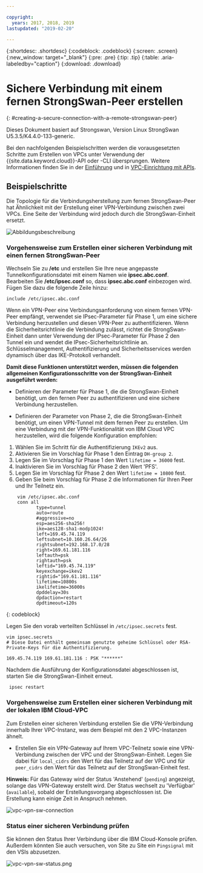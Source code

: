 ```yaml
---

copyright:
  years: 2017, 2018, 2019
lastupdated: "2019-02-20"

---
```


{:shortdesc: .shortdesc}
{:codeblock: .codeblock}
{:screen: .screen}
{:new_window: target="_blank"}
{:pre: .pre}
{:tip: .tip}
{:table: .aria-labeledby="caption"}
{:download: .download}


# Sichere Verbindung mit einem fernen StrongSwan-Peer erstellen
{: #creating-a-secure-connection-with-a-remote-strongswan-peer}

Dieses Dokument basiert auf Strongswan, Version Linux StrongSwan U5.3.5/K4.4.0-133-generic.

Bei den nachfolgenden Beispielschritten werden die vorausgesetzten Schritte zum Erstellen von VPCs unter Verwendung der {{site.data.keyword.cloud}}-API oder -CLI übersprungen. Weitere Informationen finden Sie in der [Einführung](https://{DomainName}/docs/infrastructure/vpc?topic=vpc-getting-started-with-ibm-cloud-virtual-private-cloud-infrastructure) und in [VPC-Einrichtung mit APIs](https://{DomainName}/docs/infrastructure/vpc?topic=vpc-creating-a-vpc-using-the-rest-apis).

## Beispielschritte
Die Topologie für die Verbindungsherstellung zum fernen StrongSwan-Peer hat Ähnlichkeit mit der Erstellung einer VPN-Verbindung zwischen zwei VPCs. Eine Seite der Verbindung wird jedoch durch die StrongSwan-Einheit ersetzt.

![Abbildungsbeschreibung](./images/vpc-vpn-sw-figure.png)

### Vorgehensweise zum Erstellen einer sicheren Verbindung mit einen fernen StrongSwan-Peer

Wechseln Sie zu **/etc** und erstellen Sie Ihre neue angepasste Tunnelkonfigurationsdatei mit einem Namen wie **ipsec.abc.conf**. Bearbeiten Sie **/etc/ipsec.conf** so, dass **ipsec.abc.conf** einbezogen wird. Fügen Sie dazu die folgende Zeile hinzu:

    include /etc/ipsec.abc.conf

Wenn ein VPN-Peer eine Verbindungsanforderung von einem fernen VPN-Peer empfängt, verwendet sie IPsec-Parameter für Phase 1, um eine sichere Verbindung herzustellen und diesen VPN-Peer zu authentifizieren. Wenn die Sicherheitsrichtlinie die Verbindung zulässt, richtet die StrongSwan-Einheit dann unter Verwendung der IPsec-Parameter für Phase 2 den Tunnel ein und wendet die IPsec-Sicherheitsrichtlinie an. Schlüsselmanagement, Authentifizierung und Sicherheitsservices werden dynamisch über das IKE-Protokoll verhandelt.

**Damit diese Funktionen unterstützt werden, müssen die folgenden allgemeinen Konfigurationsschritte von der StrongSwan-Einheit ausgeführt werden:**

* Definieren der Parameter für Phase 1, die die StrongSwan-Einheit benötigt, um den fernen Peer zu authentifizieren und eine sichere Verbindung herzustellen.

* Definieren der Parameter von Phase 2, die die StrongSwan-Einheit benötigt, um einen VPN-Tunnel mit dem fernen Peer zu erstellen.
Um eine Verbindung mit der VPN-Funktionalität von IBM Cloud VPC herzustellen, wird die folgende Konfiguration empfohlen:

1. Wählen Sie im Schritt für die Authentifizierung `IKEv2` aus.
2. Aktivieren Sie im Vorschlag für Phase 1 den Eintrag `DH-group 2`.
3. Legen Sie im Vorschlag für Phase 1 den Wert `lifetime = 36000` fest.
4. Inaktivieren Sie im Vorschlag für Phase 2 den Wert 'PFS'.
5. Legen Sie im Vorschlag für Phase 2 den Wert `lifetime = 10800` fest.
6. Geben Sie beim Vorschlag für Phase 2 die Informationen für Ihren Peer und Ihr Teilnetz ein.

```
    vim /etc/ipsec.abc.conf
    conn all
           type=tunnel
           auto=route
           #aggressive=no
           esp=aes256-sha256!
           ike=aes128-sha1-modp1024!
           left=169.45.74.119
           leftsubnet=10.160.26.64/26
           rightsubnet=192.168.17.0/28
           right=169.61.181.116
           leftauth=psk
           rightauth=psk
           leftid="169.45.74.119"
           keyexchange=ikev2
           rightid="169.61.181.116"
           lifetime=10800s
           ikelifetime=36000s
           dpddelay=30s
           dpdaction=restart
           dpdtimeout=120s
```
{: codeblock}

Legen Sie den vorab verteilten Schlüssel in `/etc/ipsec.secrets` fest.

```
vim ipsec.secrets
# Diese Datei enthält gemeinsam genutzte geheime Schlüssel oder RSA-Private-Keys für die Authentifizierung.

169.45.74.119 169.61.181.116 : PSK "******"

```

Nachdem die Ausführung der Konfigurationsdatei abgeschlossen ist, starten Sie die StrongSwan-Einheit erneut.

```
 ipsec restart
```
### Vorgehensweise zum Erstellen einer sicheren Verbindung mit der lokalen IBM Cloud-VPC

 Zum Erstellen einer sicheren Verbindung erstellen Sie die VPN-Verbindung innerhalb Ihrer VPC-Instanz, was dem Beispiel mit den 2 VPC-Instanzen ähnelt.

* Erstellen Sie ein VPN-Gateway auf Ihrem VPC-Teilnetz sowie eine VPN-Verbindung zwischen der VPC und der StrongSwan-Einheit. Legen Sie dabei für `local_cidrs` den Wert für das Teilnetz auf der VPC und für `peer_cidrs` den Wert für das Teilnetz auf der StrongSwan-Einheit fest.

**Hinweis:** Für das Gateway wird der Status 'Anstehend' (`pending`) angezeigt, solange das VPN-Gateway erstellt wird. Der Status wechselt zu 'Verfügbar' (`available`), sobald der Erstellungsvorgang abgeschlossen ist. Die Erstellung kann einige Zeit in Anspruch nehmen.

![vpc-vpn-sw-connection](./images/vpc-vpn-sw-connection.png)

### Status einer sicheren Verbindung prüfen

Sie können den Status Ihrer Verbindung über die IBM Cloud-Konsole prüfen. Außerdem könnten Sie auch versuchen, von Site zu Site ein `Pingsignal` mit den VSIs abzusetzen.

![vpc-vpn-sw-status.png](./images/vpc-vpn-sw-status.png)
